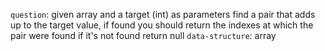 `question`: given array and a target (int) as parameters find a pair that adds up to the target value, if found you should return the indexes at which the pair were found if it's not found return null
`data-structure`: array